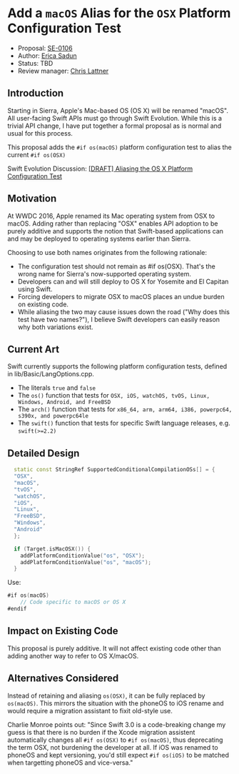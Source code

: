 # Add a `macOS` Alias for the `OSX` Platform Configuration Test 

* Proposal: [SE-0106](0106-rename-osx-to-macos.md)
* Author: [Erica Sadun](http://github.com/erica)
* Status: TBD
* Review manager: [Chris Lattner](http://github.com/lattner)

## Introduction

Starting in Sierra, Apple's Mac-based OS (OS X) will be renamed "macOS". All user-facing Swift APIs must go through Swift Evolution. While this is a trivial API change, I have put together a formal proposal as is normal and usual for this process. 

This proposal adds the `#if os(macOS)` platform configuration test to alias the current `#if os(OSX)`

Swift Evolution Discussion: [\[DRAFT\] Aliasing the OS X Platform Configuration	Test](http://thread.gmane.org/gmane.comp.lang.swift.evolution/20815)

## Motivation

At WWDC 2016, Apple renamed its Mac operating system from OSX to macOS. Adding rather than replacing "OSX" enables API adoption to be purely additive and supports the notion that Swift-based applications can and may be deployed to operating systems earlier than Sierra.

Choosing to use both names originates from the following rationale:

* The configuration test should not remain as #if os(OSX). That's the wrong name for Sierra's now-supported operating system. 
* Developers can and will still deploy to OS X for Yosemite and El Capitan using Swift.
* Forcing developers to migrate OSX to macOS places an undue burden on existing code.
* While aliasing the two may cause issues down the road ("Why does this test have two names?"), I believe Swift developers can easily reason why both variations exist.

## Current Art
Swift currently supports the following platform configuration tests, defined in lib/Basic/LangOptions.cpp.

* The literals `true` and `false`
* The `os()` function that tests for `OSX, iOS, watchOS, tvOS, Linux, Windows, Android, and FreeBSD`
* The `arch()` function that tests for `x86_64, arm, arm64, i386, powerpc64, s390x, and powerpc64le`
* The `swift()` function that tests for specific Swift language releases, e.g. `swift(>=2.2)`


## Detailed Design

```c++
  static const StringRef SupportedConditionalCompilationOSs[] = {
  "OSX",
  "macOS",
  "tvOS",
  "watchOS",
  "iOS",
  "Linux",
  "FreeBSD",
  "Windows",
  "Android"
  };

  if (Target.isMacOSX()) {
    addPlatformConditionValue("os", "OSX");
    addPlatformConditionValue("os", "macOS");
  }
```

Use:

```swift
#if os(macOS) 
    // Code specific to macOS or OS X
#endif
```

## Impact on Existing Code

This proposal is purely additive. It will not affect existing code other than adding another way to refer to OS X/macOS. 

## Alternatives Considered

Instead of retaining and aliasing `os(OSX)`, it can be fully replaced by `os(macOS)`. This mirrors the situation with the phoneOS to iOS rename and would require a migration assistant to fixit old-style use. 

Charlie Monroe points out: "Since Swift 3.0 is a code-breaking change my guess is that there is no burden if the Xcode migration assistent automatically changes all `#if os(OSX)` to `#if os(macOS)`, thus deprecating the term OSX, not burdening the developer at all. If iOS was renamed to phoneOS and kept versioning, you'd still expect `#if os(iOS)` to be matched when targetting phoneOS and vice-versa."
